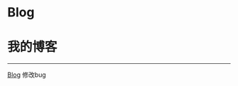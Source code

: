 ﻿# Blog
<h1>我的博客</h1>
<hr></hr>
<a href="https://htmlpreview.github.io/?https://github.com/cold-code/Blog/blob/master/%E5%8D%9A%E5%AE%A2.html">Blog</a>
修改bug
